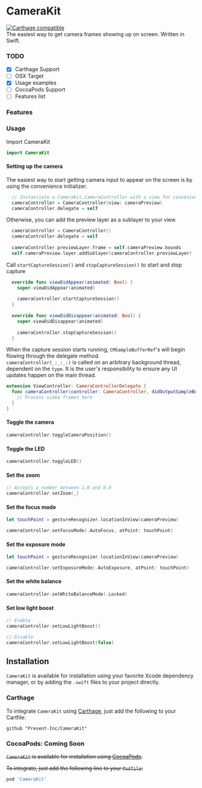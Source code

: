 # CameraKit
[![Carthage compatible](https://img.shields.io/badge/Carthage-compatible-4BC51D.svg?style=flat)](https://github.com/Carthage/Carthage)  
The easiest way to get camera frames showing up on screen. Written in Swift.

### TODO
- [x] Carthage Support
- [ ] OSX Target
- [x] Usage examples
- [ ] CocoaPods Support
- [ ] Features list

### Features

### Usage

Import CameraKit

```Swift
import CameraKit
```

#### Setting up the camera

The easiest way to start getting camera input to appear on the screen is by using the convenience initializer.
```Swift
  // Instantiate a CameraKit.CameraController with a view for convenience
  cameraController = CameraController(view: cameraPreview)
  cameraController.delegate = self
```

Otherwise, you can add the preview layer as a sublayer to your view.
```Swift
  cameraController = CameraController()
  cameraController.delegate = self
  
  cameraController.previewLayer.frame = self.cameraPreview.bounds
  self.cameraPreview.layer.addSublayer(cameraController.previewLayer)

```
Call `startCaptureSession()` and `stopCaptureSession()` to start and stop capture

```Swift
  override func viewDidAppear(animated: Bool) {
    super.viewDidAppear(animated)
        
    cameraController.startCaptureSession()
  }
    
  override func viewDidDisappear(animated: Bool) {
    super.viewDidDisappear(animated)
        
    cameraController.stopCaptureSession()
  }
```

When the capture session starts running, `CMSampleBufferRef`'s will begin flowing through the delegate method.  
`cameraController(_:_:_:)` is called on an arbitrary background thread, dependent on the `type`. It is the user's responsibility to ensure any UI updates happen on the main thread.
```Swift
extension ViewController: CameraControllerDelegate {
  func cameraController(controller: CameraController, didOutputSampleBuffer sampleBuffer: CMSampleBufferRef, type: CameraController.FrameType) {
    // Process video frames here
  }
}
```

#### Toggle the camera

```Swift
cameraController.toggleCameraPosition()
```

#### Toggle the LED
```Swift
cameraController.toggleLED()
```

#### Set the zoom
```Swift
// Accepts a number between 1.0 and 8.0
cameraController.setZoom(_)
```

#### Set the focus mode
```Swift
let touchPoint = gestureRecognizer.locationInView(cameraPreview)

cameraController.setFocusMode(.AutoFocus, atPoint: touchPoint)
```

#### Set the exposure mode
```Swift
let touchPoint = gestureRecognizer.locationInView(cameraPreview)

cameraController.setExposureMode(.AutoExposure, atPoint: touchPoint)
```

#### Set the white balance
```Swift
cameraController.setWhiteBalanceMode(.Locked)
```

#### Set low light boost
```Swift
// Enable
cameraController.setLowLightBoost()

// Disable
cameraController.setLowLightBoost(false)
```

## Installation

`CameraKit` is available for installation using your favorite Xcode dependency manager, or by adding the `.swift` files to your project directly.

### Carthage
To integrate `CameraKit` using [Carthage](http://github.com/Carthage/Carthage/), just add the following to your Cartfile:
```
github "Present-Inc/CameraKit"
```

### CocoaPods: Coming Soon
~~`CameraKit` is available for installation using [CocoaPods](http://cocoapods.org/).~~

~~To integrate, just add the following line to your `Podfile`:~~

```ruby
pod 'CameraKit'
```
